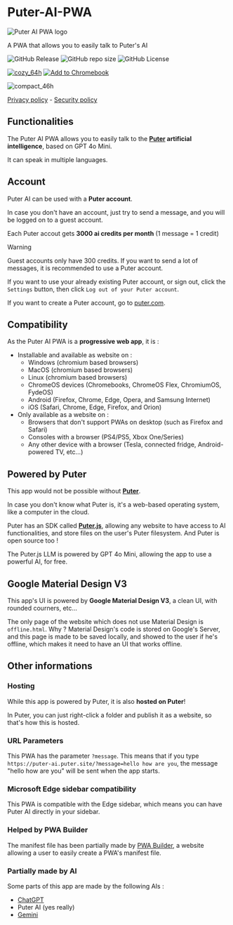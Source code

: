 # Puter-AI-PWA

![Puter AI PWA logo](https://puter-ai.puter.site/icons/windows11/Square44x44Logo.targetsize-64.png)

A PWA that allows you to easily talk to Puter's AI

![GitHub Release](https://img.shields.io/github/v/release/Zac0511/Puter-AI-PWA?label=latest%20version) ![GitHub repo size](https://img.shields.io/github/repo-size/Zac0511/Puter-AI-PWA) ![GitHub License](https://img.shields.io/github/license/Zac0511/Puter-AI-PWA)

[![cozy_64h](https://github.com/user-attachments/assets/b6f66a23-d565-4945-ac14-3742b5754b02)](https://puter.com/app/ai-chat) <a href="https://puter-ai.puter.site?utm_source=github-repo">
  <img src="https://chromeos.dev/badges/en/secondary.svg" alt="Add to Chromebook"/>
</a>

![compact_46h](https://github.com/user-attachments/assets/8f0fdb87-66ec-440d-a6a3-c233c55580a2)

[Privacy policy](https://github.com/Zac0511/Puter-AI-PWA/blob/main/docs/PRIVACY.md) - [Security policy](https://github.com/Zac0511/Puter-AI-PWA/blob/main/docs/SECURITY.md)

## Functionalities 
The Puter AI PWA allows you to easily talk to the **[Puter](https://github.com/HeyPuter/puter) artificial intelligence**, based on GPT 4o Mini.

It can speak in multiple languages.

## Account
Puter AI can be used with a **Puter account**.

In case you don't have an account, just try to send a message, and you will be logged on to a guest account.

Each Puter accout gets **3000 ai credits per month** (1 message = 1 credit)

> [!WARNING]
> Guest accounts only have 300 credits. If you want to send a lot of messages, it is recommended to use a Puter account.

If you want to use your already existing Puter account, or sign out, click the `Settings` button, then click `Log out of your Puter account`.

If you want to create a Puter account, go to [puter.com](https://puter.com).

## Compatibility
As the Puter AI PWA is a **progressive web app**, it is :
* Installable and available as website on :
  * Windows (chromium based browsers)
  * MacOS (chromium based browsers)
  * Linux (chromium based browsers)
  * ChromeOS devices (Chromebooks, ChromeOS Flex, ChromiumOS, FydeOS)
  * Android (Firefox, Chrome, Edge, Opera, and Samsung Internet)
  * iOS (Safari, Chrome, Edge, Firefox, and Orion)
* Only available as a website on :
  * Browsers that don't support PWAs on desktop (such as Firefox and Safari)
  * Consoles with a browser (PS4/PS5, Xbox One/Series)
  * Any other device with a browser (Tesla, connected fridge, Android-powered TV, etc...)

## Powered by Puter
This app would not be possible without [**Puter**](https://github.com/HeyPuter/puter).

In case you don't know what Puter is, it's a web-based operating system, like a computer in the cloud.

Puter has an SDK called **[Puter.js](https://docs.puter.com/)**, allowing any website to have access to AI functionalities, and store files on the user's Puter filesystem. And Puter is open source too !

The Puter.js LLM is powered by GPT 4o Mini, allowing the app to use a powerful AI, for free.

## Google Material Design V3
This app's UI is powered by **Google Material Design V3**, a clean UI, with rounded courners, etc...

The only page of the website which does not use Material Design is `offline.html`. Why ? Material Design's code is stored on Google's Server, and this page is made to be saved locally, and showed to the user if he's offline, which makes it need to have an UI that works offline.

## Other informations

### Hosting
While this app is powered by Puter, it is also **hosted on Puter**!

In Puter, you can just right-click a folder and publish it as a website, so that's how this is hosted.

### URL Parameters
This PWA has the parameter `?message`. This means that if you type `https://puter-ai.puter.site/?message=hello how are you`, the message "hello how are you" will be sent when the app starts.

### Microsoft Edge sidebar compatibility
This PWA is compatible with the Edge sidebar, which means you can have Puter AI directly in your sidebar.

### Helped by PWA Builder
The manifest file has been partially made by [PWA Builder](https://www.pwabuilder.com/), a website allowing a user to easily create a PWA's manifest file.

### Partially made by AI
Some parts of this app are made by the following AIs :

- [ChatGPT](https://chatgpt.com)
- Puter AI (yes really)
- [Gemini](https://gemini.google.com)
